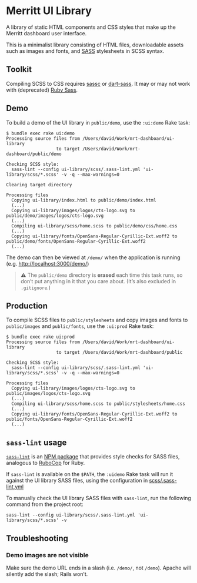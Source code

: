 # Merritt UI Library

A library of static HTML components and CSS styles that make up the Merritt dashboard user interface.

This is a minimalist library consisting of HTML files, downloadable assets such as images and fonts,
and [SASS](https://sass-lang.com/) stylesheets in SCSS syntax.

## Toolkit

Compiling SCSS to CSS requires [sassc](https://github.com/sass/sassc) or
[dart-sass](https://github.com/sass/dart-sass). It may or may not work with (deprecated)
[Ruby Sass](https://sass-lang.com/ruby-sass).

## Demo

To build a demo of the UI library in `public/demo`, use the `:ui:demo` Rake task:

```
$ bundle exec rake ui:demo
Processing source files from /Users/david/Work/mrt-dashboard/ui-library
                   to target /Users/david/Work/mrt-dashboard/public/demo

Checking SCSS style:
  sass-lint --config ui-library/scss/.sass-lint.yml 'ui-library/scss/*.scss' -v -q --max-warnings=0

Clearing target directory

Processing files
  Copying ui-library/index.html to public/demo/index.html
  (...)
  Copying ui-library/images/logos/cts-logo.svg to public/demo/images/logos/cts-logo.svg
  (...)
  Compiling ui-library/scss/home.scss to public/demo/css/home.css
  (...)
  Copying ui-library/fonts/OpenSans-Regular-Cyrillic-Ext.woff2 to public/demo/fonts/OpenSans-Regular-Cyrillic-Ext.woff2
  (...)
```

The demo can then be viewed at `/demo/` when the application is running (e.g. 
[http://localhost:3000/demo/](http://localhost:3000/demo/))

> **⚠️** The `public/demo` directory is **erased** each time this task runs, so don’t
> put anything in it that you care about. (It’s also excluded in `.gitignore`.) 

## Production

To compile SCSS files to `public/stylesheets` and copy images and fonts to `public/images` and
`public/fonts`, use the `:ui:prod` Rake task:

```
$ bundle exec rake ui:prod
Processing source files from /Users/david/Work/mrt-dashboard/ui-library
                   to target /Users/david/Work/mrt-dashboard/public

Checking SCSS style:
  sass-lint --config ui-library/scss/.sass-lint.yml 'ui-library/scss/*.scss' -v -q --max-warnings=0

Processing files
  Copying ui-library/images/logos/cts-logo.svg to public/images/logos/cts-logo.svg
  (...)
  Compiling ui-library/scss/home.scss to public/stylesheets/home.css
  (...)
  Copying ui-library/fonts/OpenSans-Regular-Cyrillic-Ext.woff2 to public/fonts/OpenSans-Regular-Cyrillic-Ext.woff2
  (...)
```

## `sass-lint` usage

[`sass-lint`](https://github.com/sasstools/sass-lint/) is an [NPM package](https://www.npmjs.com/package/sass-lint)
that provides style checks for SASS files, analogous to [RuboCop](https://github.com/rubocop-hq/rubocop) for Ruby.

If `sass-lint` is available on the `$PATH`, the `:uidemo` Rake task will run it against the UI library SASS files,
using the configuration in [scss/.sass-lint.yml](scss/.sass-lint.yml)

To manually check the UI library SASS files with `sass-lint`, run the following command from the project root:

```
sass-lint --config ui-library/scss/.sass-lint.yml 'ui-library/scss/*.scss' -v
```

## Troubleshooting

### Demo images are not visible

Make sure the demo URL ends in a slash (i.e. `/demo/`, not `/demo`). Apache will silently add
the slash; Rails won’t.
